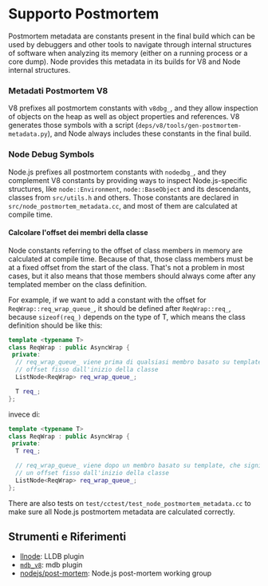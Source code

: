 # Supporto Postmortem

Postmortem metadata are constants present in the final build which can be used by debuggers and other tools to navigate through internal structures of software when analyzing its memory (either on a running process or a core dump). Node provides this metadata in its builds for V8 and Node internal structures.


### Metadati Postmortem V8

V8 prefixes all postmortem constants with `v8dbg_`, and they allow inspection of objects on the heap as well as object properties and references. V8 generates those symbols with a script (`deps/v8/tools/gen-postmortem-metadata.py`), and Node always includes these constants in the final build.

### Node Debug Symbols

Node.js prefixes all postmortem constants with `nodedbg_`, and they complement V8 constants by providing ways to inspect Node.js-specific structures, like `node::Environment`, `node::BaseObject` and its descendants, classes from `src/utils.h` and others. Those constants are declared in `src/node_postmortem_metadata.cc`, and most of them are calculated at compile time.

#### Calcolare l'offset dei membri della classe

Node constants referring to the offset of class members in memory are calculated at compile time. Because of that, those class members must be at a fixed offset from the start of the class. That's not a problem in most cases, but it also means that those members should always come after any templated member on the class definition.

For example, if we want to add a constant with the offset for `ReqWrap::req_wrap_queue_`, it should be defined after `ReqWrap::req_`, because `sizeof(req_)` depends on the type of T, which means the class definition should be like this:

```c++
template <typename T>
class ReqWrap : public AsyncWrap {
 private:
  // req_wrap_queue_ viene prima di qualsiasi membro basato su template, che lo sistema in un
  // offset fisso dall'inizio della classe
  ListNode<ReqWrap> req_wrap_queue_;

  T req_;
};
```

invece di:

```c++
template <typename T>
class ReqWrap : public AsyncWrap {
 private:
  T req_;

  // req_wrap_queue_ viene dopo un membro basato su template, che significa che non sarà in
  // un offset fisso dall'inizio della classe
  ListNode<ReqWrap> req_wrap_queue_;
};
```

There are also tests on `test/cctest/test_node_postmortem_metadata.cc` to make sure all Node.js postmortem metadata are calculated correctly.

## Strumenti e Riferimenti

* [llnode](https://github.com/nodejs/llnode): LLDB plugin
* [`mdb_v8`](https://github.com/joyent/mdb_v8): mdb plugin
* [nodejs/post-mortem](https://github.com/nodejs/post-mortem): Node.js post-mortem working group
